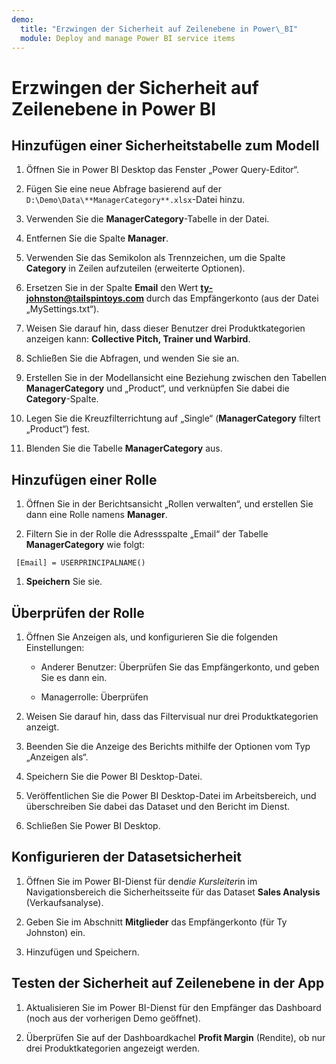 ```yaml
---
demo:
  title: "Erzwingen der Sicherheit auf Zeilenebene in Power\_BI"
  module: Deploy and manage Power BI service items
---
```


# Erzwingen der Sicherheit auf Zeilenebene in Power BI

## Hinzufügen einer Sicherheitstabelle zum Modell

1. Öffnen Sie in Power BI Desktop das Fenster „Power Query-Editor“.

1. Fügen Sie eine neue Abfrage basierend auf der `D:\Demo\Data\**ManagerCategory**.xlsx`-Datei hinzu.

1. Verwenden Sie die **ManagerCategory**-Tabelle in der Datei.

1. Entfernen Sie die Spalte **Manager**.

1. Verwenden Sie das Semikolon als Trennzeichen, um die Spalte **Category** in Zeilen aufzuteilen (erweiterte Optionen).

1. Ersetzen Sie in der Spalte **Email** den Wert **<ty-johnston@tailspintoys.com>** durch das Empfängerkonto (aus der Datei „MySettings.txt“).

1. Weisen Sie darauf hin, dass dieser Benutzer drei Produktkategorien anzeigen kann: **Collective Pitch, Trainer und Warbird**.

1. Schließen Sie die Abfragen, und wenden Sie sie an.

1. Erstellen Sie in der Modellansicht eine Beziehung zwischen den Tabellen **ManagerCategory** und „Product“, und verknüpfen Sie dabei die **Category**-Spalte.

1. Legen Sie die Kreuzfilterrichtung auf „Single“ (**ManagerCategory** filtert „Product“) fest.

1. Blenden Sie die Tabelle **ManagerCategory** aus.

## Hinzufügen einer Rolle

1. Öffnen Sie in der Berichtsansicht „Rollen verwalten“, und erstellen Sie dann eine Rolle namens **Manager**.

1. Filtern Sie in der Rolle die Adressspalte „Email“ der Tabelle **ManagerCategory** wie folgt:

  ```dax
   [Email] = USERPRINCIPALNAME()
   ```

1. **Speichern** Sie sie.

## Überprüfen der Rolle

1. Öffnen Sie Anzeigen als, und konfigurieren Sie die folgenden Einstellungen:

    - Anderer Benutzer: Überprüfen Sie das Empfängerkonto, und geben Sie es dann ein.

    - Managerrolle: Überprüfen

1. Weisen Sie darauf hin, dass das Filtervisual nur drei Produktkategorien anzeigt.

1. Beenden Sie die Anzeige des Berichts mithilfe der Optionen vom Typ „Anzeigen als“.

1. Speichern Sie die Power BI Desktop-Datei.

1. Veröffentlichen Sie die Power BI Desktop-Datei im Arbeitsbereich, und überschreiben Sie dabei das Dataset und den Bericht im Dienst.

1. Schließen Sie Power BI Desktop.

## Konfigurieren der Datasetsicherheit

1. Öffnen Sie im Power BI-Dienst für den*die Kursleiter*in im Navigationsbereich die Sicherheitsseite für das Dataset **Sales Analysis** (Verkaufsanalyse).

1. Geben Sie im Abschnitt **Mitglieder** das Empfängerkonto (für Ty Johnston) ein.

1. Hinzufügen und Speichern.

## Testen der Sicherheit auf Zeilenebene in der App

1. Aktualisieren Sie im Power BI-Dienst für den Empfänger das Dashboard (noch aus der vorherigen Demo geöffnet).

1. Überprüfen Sie auf der Dashboardkachel **Profit Margin** (Rendite), ob nur drei Produktkategorien angezeigt werden.

